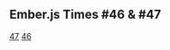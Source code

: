 ## Ember.js Times #46 & #47

[47](https://the-emberjs-times.ongoodbits.com/2018/05/18/issue-47)
[46](https://the-emberjs-times.ongoodbits.com/2018/05/11/issue-46)
